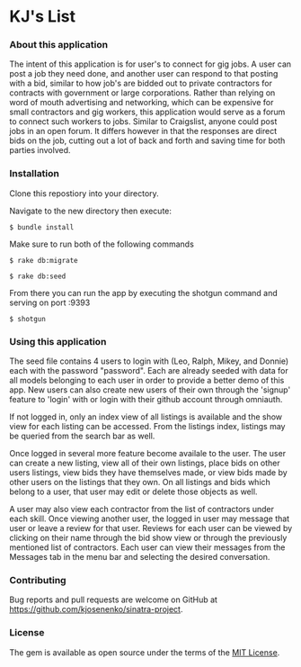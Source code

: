 # KJ's List

### About this application

The intent of this application is for user's to connect for gig jobs. A user can post a job they need done, and another user can respond to that posting with a bid, similar to how job's are bidded out to private contractors for contracts with government or large corporations. Rather than relying on word of mouth advertising and networking, which can be expensive for small contractors and gig workers, this application would serve as a forum to connect such workers to jobs. Similar to Craigslist, anyone could post jobs in an open forum. It differs however in that the responses are direct bids on the job, cutting out a lot of back and forth and saving time for both parties involved.

### Installation

Clone this repostiory into your directory.

Navigate to the new directory then execute:
```
$ bundle install
```
Make sure to run both of the following commands
```
$ rake db:migrate

$ rake db:seed
```
From there you can run the app by executing the shotgun command and serving on port :9393
```
$ shotgun
```

### Using this application

The seed file contains 4 users to login with (Leo, Ralph, Mikey, and Donnie) each with the password "password". Each are already seeded with data for all models belonging to each user in order to provide a better demo of this app. New users can also create new users of their own through the 'signup' feature to 'login' with or login with their github account through omniauth. 

If not logged in, only an index view of all listings is available and the show view for each listing can be accessed. From the listings index, listings may be queried from the search bar as well.

Once logged in several more feature become availale to the user. The user can create a new listing, view all of their own listings, place bids on other users listings, view bids they have themselves made, or view bids made by other users on the listings that they own. On all listings and bids which belong to a user, that user may edit or delete those objects as well.

A user may also view each contractor from the list of contractors under each skill. Once viewing another user, the logged in user may message that user or leave a review for that user. Reviews for each user can be viewed by clicking on their name through the bid show view or through the previously mentioned list of contractors. Each user can view their messages from the Messages tab in the menu bar and selecting the desired conversation.

### Contributing

Bug reports and pull requests are welcome on GitHub at https://github.com/kjosenenko/sinatra-project.

### License

The gem is available as open source under the terms of the [MIT License](https://opensource.org/licenses/MIT).